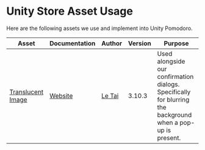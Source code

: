﻿# Unity Store Asset Usage
Here are the following assets we use and implement into Unity Pomodoro.

| Asset                                                                                                                   | Documentation                                                                             | Author                                | Version | Purpose                                                                                                     |
|-------------------------------------------------------------------------------------------------------------------------|-------------------------------------------------------------------------------------------|---------------------------------------|---------|-------------------------------------------------------------------------------------------------------------|
| [Translucent Image](https://assetstore.unity.com/packages/tools/gui/translucent-image-fast-blurred-background-ui-78464) | [Website](https://leloctai.com/asset/translucentimage/docs/articles/getting-started.html) | [Le Tai](support@letai.freshdesk.com) | 3.10.3  | Used alongside our confirmation dialogs. Specifically for blurring the background when a pop-up is present. |